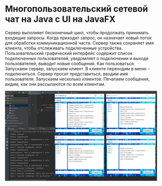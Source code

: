 # Многопользовательский сетевой чат на Java с UI на JavaFX

Сервер выполняет бесконечный цикл, чтобы продолжать принимать входящие запросы. Когда приходит запрос, он назначает новый поток для обработки коммуникационной части. Сервер также сохраняет имя клиента, чтобы отслеживать подключенные устройства.
Пользовательский графический интерфейс содержит список подключенных пользователей, уведомляет о подключении и выходе пользователей, выводит новые сообщения.
Как пользоваться.
Запускаем сервер, запускаем клиент. В клиенте переходим в меню – подключиться. Сервер просит представиться, вводим имя пользователя. Запускаем несколько клиентов. Печатаем сообщения, видим, как они рассылаются по всем клиентам.

![Иллюстрация к проекту](https://github.com/SDprog/GUI_Chat/raw/master/GUI_ChatLarge.jpg)

